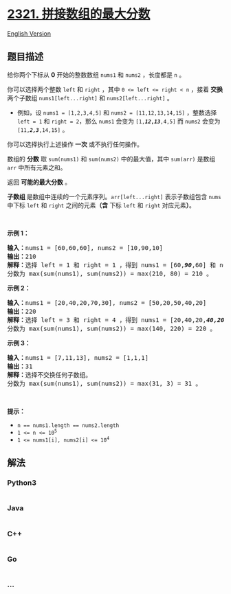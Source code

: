 # [2321. 拼接数组的最大分数](https://leetcode.cn/problems/maximum-score-of-spliced-array)

[English Version](/solution/2300-2399/2321.Maximum%20Score%20Of%20Spliced%20Array/README_EN.md)

## 题目描述

<!-- 这里写题目描述 -->

<p>给你两个下标从 <strong>0</strong> 开始的整数数组 <code>nums1</code> 和 <code>nums2</code> ，长度都是 <code>n</code> 。</p>

<p>你可以选择两个整数 <code>left</code> 和 <code>right</code> ，其中 <code>0 &lt;= left &lt;= right &lt; n</code> ，接着 <strong>交换</strong> 两个子数组 <code>nums1[left...right]</code> 和 <code>nums2[left...right]</code> 。</p>

<ul>
	<li>例如，设 <code>nums1 = [1,2,3,4,5]</code> 和 <code>nums2 = [11,12,13,14,15]</code> ，整数选择 <code>left = 1</code> 和 <code>right = 2</code>，那么 <code>nums1</code> 会变为 <code>[1,<strong><em>12</em>,<em>13</em></strong>,4,5]</code> 而 <code>nums2</code> 会变为 <code>[11,<em><strong>2,3</strong></em>,14,15]</code> 。</li>
</ul>

<p>你可以选择执行上述操作 <strong>一次</strong> 或不执行任何操作。</p>

<p>数组的 <strong>分数</strong> 取 <code>sum(nums1)</code> 和 <code>sum(nums2)</code> 中的最大值，其中 <code>sum(arr)</code> 是数组 <code>arr</code> 中所有元素之和。</p>

<p>返回 <strong>可能的最大分数</strong> 。</p>

<p><strong>子数组 </strong>是数组中连续的一个元素序列。<code>arr[left...right]</code> 表示子数组包含 <code>nums</code> 中下标 <code>left</code> 和 <code>right</code> 之间的元素<strong>（含</strong> 下标 <code>left</code> 和 <code>right</code> 对应元素<strong>）</strong>。</p>

<p>&nbsp;</p>

<p><strong>示例 1：</strong></p>

<pre>
<strong>输入：</strong>nums1 = [60,60,60], nums2 = [10,90,10]
<strong>输出：</strong>210
<strong>解释：</strong>选择 left = 1 和 right = 1 ，得到 nums1 = [60,<em><strong>90</strong></em>,60] 和 nums2 = [10,<em><strong>60</strong></em>,10] 。
分数为 max(sum(nums1), sum(nums2)) = max(210, 80) = 210 。</pre>

<p><strong>示例 2：</strong></p>

<pre>
<strong>输入：</strong>nums1 = [20,40,20,70,30], nums2 = [50,20,50,40,20]
<strong>输出：</strong>220
<strong>解释：</strong>选择 left = 3 和 right = 4 ，得到 nums1 = [20,40,20,<em><strong>40,20</strong></em>] 和 nums2 = [50,20,50,<em><strong>70,30</strong></em>] 。
分数为 max(sum(nums1), sum(nums2)) = max(140, 220) = 220 。
</pre>

<p><strong>示例 3：</strong></p>

<pre>
<strong>输入：</strong>nums1 = [7,11,13], nums2 = [1,1,1]
<strong>输出：</strong>31
<strong>解释：</strong>选择不交换任何子数组。
分数为 max(sum(nums1), sum(nums2)) = max(31, 3) = 31 。
</pre>

<p>&nbsp;</p>

<p><strong>提示：</strong></p>

<ul>
	<li><code>n == nums1.length == nums2.length</code></li>
	<li><code>1 &lt;= n &lt;= 10<sup>5</sup></code></li>
	<li><code>1 &lt;= nums1[i], nums2[i] &lt;= 10<sup>4</sup></code></li>
</ul>


## 解法

<!-- 这里可写通用的实现逻辑 -->

<!-- tabs:start -->

### **Python3**

<!-- 这里可写当前语言的特殊实现逻辑 -->

```python

```

### **Java**

<!-- 这里可写当前语言的特殊实现逻辑 -->

```java

```

### **C++**

```cpp

```

### **Go**

```go

```

### **...**

```

```

<!-- tabs:end -->